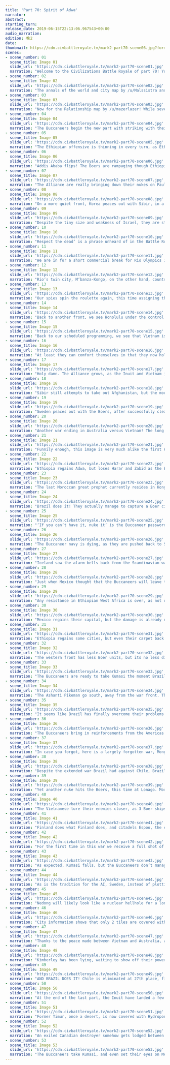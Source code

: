 ```yaml
---
title: 'Part 70: Spirit of Adwa'
narrator:
abstract:
starting_turn:
release_date: 2019-06-15T22:13:06.967543+00:00
audio_narration:
edition: Mk2
date:
thumbnail: https://cdn.civbattleroyale.tv/mark2-part70-scene06.jpg?format=webp&nearlossless=1
scenes:
- scene_number: 01
  scene_title: Image 01
  slide_url: 'https://cdn.civbattleroyale.tv/mark2-part70-scene01.jpg'
  narration: "Welcome to the Civilizations Battle Royale of part 70! Your narrator for today is me, /u/TA_Knight! We are currently at a focal point of wars as the the strongest civilization of the on, the Boers, was declared war on by multiple civilizations! Will the Alliance manage to defeat the Juggernaut, or will the Boers triumph above all else? Find out in this part!"
- scene_number: 02
  scene_title: Image 02
  slide_url: 'https://cdn.civbattleroyale.tv/mark2-part70-scene02.jpg'
  narration: "The annals of the world and city map by /u/Malssistra and /u/LacsiraxAriscal has been going severe changes as cities around the world fall and flip between all kinds of civilizations, some you wouldnt even expect to be there."
- scene_number: 03
  scene_title: Image 03
  slide_url: 'https://cdn.civbattleroyale.tv/mark2-part70-scene03.jpg'
  narration: "Now for the Relationship map by /u/mazerlazer! While several wars have ended, the Boers end up as a focal point of activity as several civilizations declare up on them."
- scene_number: 04
  scene_title: Image 04
  slide_url: 'https://cdn.civbattleroyale.tv/mark2-part70-scene04.jpg'
  narration: "The Buccaneers begin the new part with striking with their ships at West Africa, retaking Marrakech and Bamako. These who are watchful will note that Marrakech has the Great Lighthouse, an important wonder for naval warfare, so its important for the Buccaneers to hold it as long as possible."
- scene_number: 05
  scene_title: Image 05
  slide_url: 'https://cdn.civbattleroyale.tv/mark2-part70-scene05.jpg'
  narration: "The Ethiopian offensive is thinning in every turn, as Ethiopia is pushed back from Fes in another failed siege against one of the Boer cities. It wont be long until Ethiopia has to go on the defensive on the northern front too."
- scene_number: 06
  scene_title: Image 06
  slide_url: 'https://cdn.civbattleroyale.tv/mark2-part70-scene06.jpg'
  narration: "Addis Ababa flips! The Boers are rampaging though Ethiopia, taking Adwa and even flipping the Ethiopian capital. Along the wide front, all Ethiopian cities are in deep red and only need a melee unit to take them out. This might be a bit difficult due to Boers‘ bias toward Hover Tanks, but they have enough other unit types on the battle field to make up for it."
- scene_number: 07
  scene_title: Image 07
  slide_url: 'https://cdn.civbattleroyale.tv/mark2-part70-scene07.jpg'
  narration: "The Alliance are really bringing down their nukes on Paul Kruger - However it doesnt seem to slow down the juggernaut much. The Buccaneers will need everything they will have in their arsenal if they dont want to lose all their holdings in Africa."
- scene_number: 08
  scene_title: Image 08
  slide_url: 'https://cdn.civbattleroyale.tv/mark2-part70-scene08.jpg'
  narration: "On a more quiet front, Korea peaces out with Sibir, in a war that only served to waste Korean XCOMs and Sibir cities. Sibir still has to stay on battle stations, however, as they have stupidly declared war on the Boers, who are now attacking their eastern-most cities, like Finland and Korea before them."
- scene_number: 09
  scene_title: Image 09
  slide_url: 'https://cdn.civbattleroyale.tv/mark2-part70-scene09.jpg'
  narration: "Despite the tiny size and weakness of Israel, they are still able to make effect on the diplomacy of the world, as they propose enacting Judaism as a world religion. Theres little chance for this to work, as not many civilizations are left in Europe, but who knows, maybe Judaism will prevail?"
- scene_number: 10
  scene_title: Image 10
  slide_url: 'https://cdn.civbattleroyale.tv/mark2-part70-scene10.jpg'
  narration: "Respect the dead‘ is a phrase unheard of in the Battle Royale, as our dear leaders frequently plot against these without cities."
- scene_number: 11
  scene_title: Image 11
  slide_url: 'https://cdn.civbattleroyale.tv/mark2-part70-scene11.jpg'
  narration: "We are in for a short commercial break for Rio Olympics 1640! The city of Rio counts 24 population units, which is impressive for an empire like Brazil, but less so for the technological leaders, and counts many wonders, one of which is the Alhambra, which provides rough terrain bonuses to units built in the city. This is less than useful in the current wars, however, as neither water or mountains are counted as rough terrain for some reason."
- scene_number: 12
  scene_title: Image 12
  slide_url: 'https://cdn.civbattleroyale.tv/mark2-part70-scene12.jpg'
  narration: "Rio‘s twin city, M‘banza-Kongo, on the other hand, counts 54 population units, so much there arent enough jobs for them to fill, despite the vast infrastructure of the city. This city is building Cybersubs, to aid in the defense against Brazilian and Buccaneer ships."
- scene_number: 13
  scene_title: Image 13
  slide_url: 'https://cdn.civbattleroyale.tv/mark2-part70-scene13.jpg'
  narration: "Our spies spin the roulette again, this time assigning them to Sweden, Tibet, and for some reason the Inuit again. To be fair, the Inuit own like 12% of the cities in the world."
- scene_number: 14
  scene_title: Image 14
  slide_url: 'https://cdn.civbattleroyale.tv/mark2-part70-scene14.jpg'
  narration: "Back to another front, we see Honolulu under the control of the Blackfoot, in which several high tech ships are located, should another war between them and Mexico start. Interestingly, a few Chilean ships also reside here, instead of assisting in the war against Brazil. Maybe they were assigned to continue the legacy of Chile instead?"
- scene_number: 15
  scene_title: Image 15
  slide_url: 'https://cdn.civbattleroyale.tv/mark2-part70-scene15.jpg'
  narration: "Back to our scheduled programming, we see that Vietnam is still sending their army against the now Australian islands, in effort to retake their lost cities once again. Sadly, this effort is in vain, as Vietnam holds not a single melee unit in the entire area. All this serves is to prevent Australian attacks on the shore."
- scene_number: 16
  scene_title: Image 16
  slide_url: 'https://cdn.civbattleroyale.tv/mark2-part70-scene16.jpg'
  narration: "At least they can comfort themselves in that they now hold India, after retaking it from Australia, and Australia cant do anything about it."
- scene_number: 17
  scene_title: Image 17
  slide_url: 'https://cdn.civbattleroyale.tv/mark2-part70-scene17.jpg'
  narration: "Holy damn. The Alliance grows, as the Inuit and Vietnam join in against the Boers! Neither own a good front against the Boers, but this does reveal the amount of hatred the world has against the Boers, the long time leader in power, who everyone else were but ants to him."
- scene_number: 18
  scene_title: Image 18
  slide_url: 'https://cdn.civbattleroyale.tv/mark2-part70-scene18.jpg'
  narration: "Sibir still attempts to take out Afghanistan, but the mountains and the Finnish prove to be an annoying blockade. Afghanistan has rebuilt their carpet during the Vietnamese war, and Sibir has to chew though it once again, starting by bringing in new planes."
- scene_number: 19
  scene_title: Image 19
  slide_url: 'https://cdn.civbattleroyale.tv/mark2-part70-scene19.jpg'
  narration: "Sweden peaces out with the Boers, after successfully clearing the Boers from premises, though not without assistance. As Sweden was relatively unscathed in the wars, they have rebuilt well, unlike Finland who pretty much lost their carpet. If Sweden wants to take revenge, the time is now."
- scene_number: 20
  scene_title: Image 20
  slide_url: 'https://cdn.civbattleroyale.tv/mark2-part70-scene20.jpg'
  narration: "Another war ending in Australia versus Vietnam! The long time war extending all the way from part 61 has ended, resulting in Vietnam gaining India, but Australia gaining the Philippine islands which they lost in the first war against Vietnam, also reconnecting Japan. The more important change in this war, however, is not their territories, but their army composition. Australia shed off their digger carpet, and are now building more advanced units like Mech Infantry units, while Vietnam went hard core ranged and is spawning a drone carpet. Only time will tell who will end up gaining an advantage should a third war between these start."
- scene_number: 21
  scene_title: Image 21
  slide_url: 'https://cdn.civbattleroyale.tv/mark2-part70-scene21.jpg'
  narration: "Funnily enough, this image is very much alike the first Korean-Vietnamese war. Vietnam holding relatively low amount of units, mostly ranged, and Korea boasting a full, although small carpet. Could we see a replica war as well?"
- scene_number: 22
  scene_title: Image 22
  slide_url: 'https://cdn.civbattleroyale.tv/mark2-part70-scene22.jpg'
  narration: "Ethiopia regains Adwa, but loses Harar and Zabid as the Boers simply strife though Ethiopian territory, all the way up to the red sea. Ethiopia is bringing in paratrooper reinforcements from Arabia as Ethiopia loses more and more, but this seems to have little effect."
- scene_number: 23
  scene_title: Image 23
  slide_url: 'https://cdn.civbattleroyale.tv/mark2-part70-scene23.jpg'
  narration: "The last Moroccan great prophet currently resides in Kongo Dia Nlaza, probably the only remaining Kongolese city not in Boer hands. They watch as Boer Hover Tanks swipe though Ethiopia, and think of what their future would be if Ethiopia collapses. Once they wanted to bring unity under the Ethiopian religion, but now unity is coming in the form of the Boers, and its not going to include them in the following utopia. It will be a unity though genocide."
- scene_number: 24
  scene_title: Image 24
  slide_url: 'https://cdn.civbattleroyale.tv/mark2-part70-scene24.jpg'
  narration: "Brazil does it! They actually manage to capture a Boer city! Sure, they had to spend their entire attack squad to do this, but they can now gloat they managed to make the Dutchmen bleed."
- scene_number: 25
  scene_title: Image 25
  slide_url: 'https://cdn.civbattleroyale.tv/mark2-part70-scene25.jpg'
  narration: "‘If you can‘t have it, nuke it‘ is the Buccaneer password of the day, as Fes is nuked out of existence following a failed Ethiopian offensive. The Buccaneers are not ready to leave this world, and they are willing to bring the wrath of the entire world down on the Boers, just so they can keep their African holdings."
- scene_number: 26
  scene_title: Image 26
  slide_url: 'https://cdn.civbattleroyale.tv/mark2-part70-scene26.jpg'
  narration: "The Buccaneer navy is dying, as they are pushed back to Sale but its not going to make them stop nuking the Boers. Tagging along them is an Inuit Arsenal Ship, ready to cause some havoc over their main competitors."
- scene_number: 27
  scene_title: Image 27
  slide_url: 'https://cdn.civbattleroyale.tv/mark2-part70-scene27.jpg'
  narration: "Iceland saw the alarm bells back from the Scandinavian wars, and carpets their navy so they are no longer vulnerable from an attack by Sweden. The atomic bomb stack still remains in Galway, to deter any funny business coming from the east."
- scene_number: 28
  scene_title: Image 28
  slide_url: 'https://cdn.civbattleroyale.tv/mark2-part70-scene28.jpg'
  narration: "Just when Mexico thought that the Buccaneers will leave the war, they strike again and take Ciudad Juarez. The Buccaneers are not going to wait for Texas to be eliminated to attack Mexico, even if it means its harder to move their army forward."
- scene_number: 29
  scene_title: Image 29
  slide_url: 'https://cdn.civbattleroyale.tv/mark2-part70-scene29.jpg'
  narration: "Any resistance in Ethiopian West Africa is over, as not only Addis Ababa falls, but also Lalibela and even Kufah. Ethiopia barely has units left in the way, meaning that the Boer gains are limited by the amount of melee units now."
- scene_number: 30
  scene_title: Image 30
  slide_url: 'https://cdn.civbattleroyale.tv/mark2-part70-scene30.jpg'
  narration: "Mexico regains their capital, but the damage is already done as Australia takes Meridia and Texas takes back their capital using their very last melee unit.. again. This is an extreme amount of resistance from a civilization that was a rump state for over 20 parts."
- scene_number: 31
  scene_title: Image 31
  slide_url: 'https://cdn.civbattleroyale.tv/mark2-part70-scene31.jpg'
  narration: "Ethiopia regains some cities, but even their carpet back in Arabia seems to be exhausted. Ethiopia is down to their very last troops, but be sure they will mount a resistance."
- scene_number: 32
  scene_title: Image 32
  slide_url: 'https://cdn.civbattleroyale.tv/mark2-part70-scene32.jpg'
  narration: "The western front has less Boer units, but its no less dire. Ethiopia can rest in peace now, as they finally managed to take a city from their enemy, Dire Dawa, without any external assistance. Although i think this city was originally Ethiopian, lost eons ago."
- scene_number: 33
  scene_title: Image 33
  slide_url: 'https://cdn.civbattleroyale.tv/mark2-part70-scene33.jpg'
  narration: "The Buccaneers are ready to take Kumasi the moment Brazil loses hold of the city, backed by Inuit nuclear threats. This is all but a delay in the eyes of the Boers, but it wouldn‘t be the Buccaneers if not the most annoying fly in the face of their enemies."
- scene_number: 34
  scene_title: Image 34
  slide_url: 'https://cdn.civbattleroyale.tv/mark2-part70-scene34.jpg'
  narration: "The Ashanti Pikeman go south, away from the war front. They have already participated in one war, the one that resulted in the slaughter of all they knew of. And now, Ethiopia will get the same treatment."
- scene_number: 35
  scene_title: Image 35
  slide_url: 'https://cdn.civbattleroyale.tv/mark2-part70-scene35.jpg'
  narration: "It seems like Brazil has finally overcome their problems. They move embarked melee units around the mountains, and take Talca, and Arica is in zero health, with a Brazilian paratrooper in range for capture. This may be the last turn for Chile."
- scene_number: 36
  scene_title: Image 36
  slide_url: 'https://cdn.civbattleroyale.tv/mark2-part70-scene36.jpg'
  narration: "The Buccaneers bring in reinforcements from the Americas to assist in their African issue. The navy over at Africa has seen better days, and will not hold forever at this state."
- scene_number: 37
  scene_title: Image 37
  slide_url: 'https://cdn.civbattleroyale.tv/mark2-part70-scene37.jpg'
  narration: "In case you forgot, here is a largely forgotten war, Mongolia and Sibir versus Yakutia. Both wars can be summed as throwing stones over each other‘s heads, though a bit more technologically advanced."
- scene_number: 38
  scene_title: Image 38
  slide_url: 'https://cdn.civbattleroyale.tv/mark2-part70-scene38.jpg'
  narration: "Despite the extended war Brazil had against Chile, Brazil lost little of their carpet, and are fully ready should a war against the Buccaneers ignite. The Buccaneers, on the other hand, are completely unprepared. If Brazil or the Inuit join against the Buccaneers, their days are limited."
- scene_number: 39
  scene_title: Image 39
  slide_url: 'https://cdn.civbattleroyale.tv/mark2-part70-scene39.jpg'
  narration: "Yet another nuke hits the Boers, this time at Lonago. More interesting, though, is the clear lack of nukes at the Ethiopian front. It seems like Ethiopia is not using their nukes at all, and neither do the Boers."
- scene_number: 40
  scene_title: Image 40
  slide_url: 'https://cdn.civbattleroyale.tv/mark2-part70-scene40.jpg'
  narration: "The Vietnamese lure their enemies closer, as 3 Boer ships approach an “undefended” Kalumnai. While the Vietnamese air force is likely to make short work of the Boer ships, Vietnam has little melee units to spare should a city flip. Is this all part of a ruse though?"
- scene_number: 41
  scene_title: Image 41
  slide_url: 'https://cdn.civbattleroyale.tv/mark2-part70-scene41.jpg'
  narration: "Finland does what Finland does, and citadels Espoo, the city they lost in the war against Sweden. Finland is likely torn between wanting their city back, especially since its right on the other side of Helsinki, and letting Sweden keep it under the agenda of border gore. Tough choice."
- scene_number: 42
  scene_title: Image 42
  slide_url: 'https://cdn.civbattleroyale.tv/mark2-part70-scene42.jpg'
  narration: "For the first time in this war we receive a full shot of Ethiopian Arabia. Ethiopia doesn‘t look any powerful now any more, with more Boer units in Ethiopian territory than Ethiopia themselves."
- scene_number: 43
  scene_title: Image 43
  slide_url: 'https://cdn.civbattleroyale.tv/mark2-part70-scene43.jpg'
  narration: "As expected, Kumasi falls, but the Buccaneers don‘t manage to retake the city, partly thanks to Brazil screwing up their formation. Everyone wants Kumasi these days, even the Inuit."
- scene_number: 44
  scene_title: Image 44
  slide_url: 'https://cdn.civbattleroyale.tv/mark2-part70-scene44.jpg'
  narration: "As is the tradition for the AI, Sweden, instead of plotting against anything meaningful, plots against Arabia. It wouldn‘t be Civilizations 5 without this AI."
- scene_number: 45
  scene_title: Image 45
  slide_url: 'https://cdn.civbattleroyale.tv/mark2-part70-scene45.jpg'
  narration: "Nedong will likely look like a nuclear hellhole for a long time until Tibet is able to churn out a worker to assist in rebuilding the destroyed lands of Kiev. For now, though, Tibet is looking to pick on one of the only civilizations weaker than them, Timur. They dont even have any cities? Screw that, lets prove our power!"
- scene_number: 46
  scene_title: Image 46
  slide_url: 'https://cdn.civbattleroyale.tv/mark2-part70-scene46.jpg'
  narration: "City information shows that only 2 tiles are covered with fallout, so Tibet has the chance to grow here. Unfortunately, none of the improvements they have access to actually provides food. Sadly, this city will not grow and prosper."
- scene_number: 47
  scene_title: Image 47
  slide_url: 'https://cdn.civbattleroyale.tv/mark2-part70-scene47.jpg'
  narration: "Thanks to the peace made between Vietnam and Australia, a number of Vietnamese units have been dislodged away from their task and ended up in Hawaii, away from their friends and families. Not all benefited out of this peace deal, it seems."
- scene_number: 48
  scene_title: Image 48
  slide_url: 'https://cdn.civbattleroyale.tv/mark2-part70-scene48.jpg'
  narration: "Kimberley has been lying, waiting to show off their power once again. They may have been beaten, slaughtered, banished out of their homeland, but they are still standing. Who will suffer Kimberley‘s wrath?"
- scene_number: 49
  scene_title: Image 49
  slide_url: 'https://cdn.civbattleroyale.tv/mark2-part70-scene49.jpg'
  narration: "AND BRAZIL DOES IT! Chile is eliminated at 27th place, finally breaking the chain of parts without elimination.\n \nChile has always been a relatively silent civilization, as South America was pretty much inactive for the longest while. Only once Brazil took out Argentina hell broke loose, leading to various wars such as Chile warring against the Inca and Brazil, but ultimately they didnt manage to get much. Chile then did the impossible by attacking Hawaii, taking cities far away with only a few ships, and even sniped and killed America (the 2nd)! The respectful empire of 20 cities did not last long, as Australia, the Inuit and the Buccaneers attacked Chile, taking all their colonies and limiting them to their very home land. Despite so, Chile stood a long time under constant Australian, Buccaneer and Brazilian assaults until they finally got eliminated by Brazil, but not before humiliating them."
- scene_number: 50
  scene_title: Image 50
  slide_url: 'https://cdn.civbattleroyale.tv/mark2-part70-scene50.jpg'
  narration: "At the end of the last part, the Inuit have landed a few XCOMs on Yakutian territory, but it appears that this attack has failed. Back to stagnated war front, then."
- scene_number: 51
  scene_title: Image 51
  slide_url: 'https://cdn.civbattleroyale.tv/mark2-part70-scene51.jpg'
  narration: "Former Timur, once a desert, is now covered with Hydroponic farm, providing food to all its citizens. What was once a wasteland is now a prospering urban sprawl."
- scene_number: 52
  scene_title: Image 52
  slide_url: 'https://cdn.civbattleroyale.tv/mark2-part70-scene52.jpg'
  narration: "An exiled Canadian destroyer somehow gets lodged between Iceland and Sweden. Not a great place to be found in as the two sides militarize rapidly."
- scene_number: 53
  scene_title: Image 53
  slide_url: 'https://cdn.civbattleroyale.tv/mark2-part70-scene53.jpg'
  narration: "The Buccaneers take Kumasi, and even set their eyes on Messina. The Boer navy is nowhere to be seen, it seems that the Boers think that the Buccaneers are so weak, they dont need naval units at all to win against them. Im not sure if its an insult or arrogance.\nWe end the Battle Royale here, no Info Addict this part sadly, however remember the next part coming in Wednesday! this is /u/TA_Knight wishing you all a peacekeeped night!"
---
```

